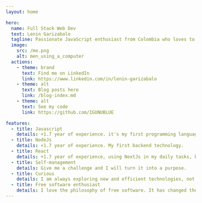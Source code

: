 ```yaml
---
layout: home

hero:
  name: Full Stack Web Dev
  text: Lenin Garizabalo
  tagline: Passionate JavaScript enthusiast from Colombia who loves to create and deliver high-quality products.
  image: 
    src: /me.png
    alt: men_using_a_computer
  actions:
    - theme: brand
      text: Find me on LinkedIn
      link: https://www.linkedin.com/in/lenin-garizabalo
    - theme: alt 
      text: Blog posts here
      link: /blog-index.md
    - theme: alt 
      text: See my code
      link: https://github.com/IGUNUBLUE

features:
  - title: Javascript
    details: +1.7 year of experience. it's my first programming language, before I used to PHP.
  - title: NodeJs
    details: +1.7 year of experience. My first backend technology.
  - title: React
    details: +1.7 year of experience, using NextJs in my daily tasks, but I also love Vue and Rust.
  - title: Self-management
    details: Give me a challenge and I will turn it into a purpose.
  - title: Curious
    details: I am always exploring new and efficient technologies, not just programming languages.
  - title: Free software enthusiast
    details: I love the philosophy of free software. It has changed the way software is created.
---
```

